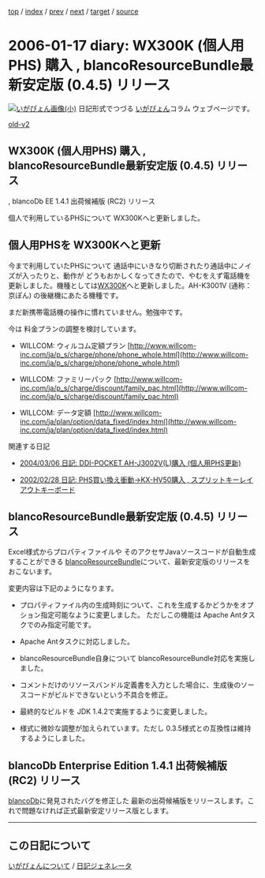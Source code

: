 [top](https://igapyon.github.io/diary/) 
 / [index](https://igapyon.github.io/diary/2006/index.html) 
 / [prev](https://igapyon.github.io/diary/2006/ig060116.html) 
 / [next](https://igapyon.github.io/diary/2006/ig060118.html) 
 / [target](https://igapyon.github.io/diary/2006/ig060117.html) 
 / [source](https://github.com/igapyon/diary/blob/gh-pages/2006/ig060117.html.src.md) 

2006-01-17 diary: WX300K (個人用PHS) 購入 , blancoResourceBundle最新安定版 (0.4.5) リリース
=====================================================================================================
[![いがぴょん画像(小)](https://igapyon.github.io/diary/images/iga200306s.jpg "いがぴょん")](https://igapyon.github.io/diary/memo/memoigapyon.html) 日記形式でつづる [いがぴょん](https://igapyon.github.io/diary/memo/memoigapyon.html)コラム ウェブページです。

[old-v2](ig060117-orig.html)

## WX300K (個人用PHS) 購入 , blancoResourceBundle最新安定版 (0.4.5) リリース
, blancoDb EE 1.4.1 出荷候補版 (RC2) リリース

個人で利用しているPHSについて WX300Kへと更新しました。


## 個人用PHSを WX300Kへと更新

今まで利用していたPHSについて 通話中にいきなり切断されたり通話中にノイズが入ったりと、動作が どうもおかしくなってきたので、やむをえず電話機を更新しました。機種としては[WX300K](http://www.kyocera.co.jp/news/2005/0902.html)へと更新しました。AH-K3001V (通称：京ぽん) の後継機にあたる機種です。

まだ新携帯電話機の操作に慣れていません。勉強中です。

今は 料金プランの調整を検討しています。

* WILLCOM: ウィルコム定額プラン
  [http://www.willcom-inc.com/ja/p_s/charge/phone/phone_whole.html](http://www.willcom-inc.com/ja/p_s/charge/phone/phone_whole.html)
  
* WILLCOM: ファミリーパック
  [http://www.willcom-inc.com/ja/p_s/charge/discount/family_pac.html](http://www.willcom-inc.com/ja/p_s/charge/discount/family_pac.html)
  
* WILLCOM: データ定額
  [http://www.willcom-inc.com/ja/plan/option/data_fixed/index.html](http://www.willcom-inc.com/ja/plan/option/data_fixed/index.html)

関連する日記

* [2004/03/06 日記: DDI-POCKET AH-J3002V(L)購入 (個人用PHS更新)](../2004/ig040306.html)
  
* [2002/02/28 日記: PHS買い換え衝動→KX-HV50購入 , スプリットキーレイアウトキーボード](../2002/ig020228.html)

## blancoResourceBundle最新安定版 (0.4.5) リリース

Excel様式からプロパティファイルや そのアクセサJavaソースコードが自動生成することができる [blancoResourceBundle](http://www.igapyon.jp/blanco/blancoresourcebundle.html)について、最新安定版のリリースをおこないます。

変更内容は下記のようになります。

* プロパティファイル内の生成時刻について、これを生成するかどうかをオプション指定可能なように変更しました。
  ただしこの機能は Apache Antタスクでのみ指定可能です。
  
* Apache Antタスクに対応しました。
  
* blancoResourceBundle自身について blancoResourceBundle対応を実施しました。
  
* コメントだけのリソースバンドル定義書を入力とした場合に、生成後のソースコードがビルドできないという不具合を修正。
  
* 最終的なビルドを JDK 1.4.2で実施するように変更しました。
  
* 様式に微妙な調整が加えられています。ただし 0.3.5様式との互換性は維持するようにしました。

## blancoDb Enterprise Edition 1.4.1 出荷候補版 (RC2) リリース

[blancoDb](http://www.igapyon.jp/blanco/blancodb.html)に発見されたバグを修正した 最新の出荷候補版をリリースします。これで問題なければ正式最新安定リリース版とします。

----------------------------------------------------------------------------------------------------

## この日記について
[いがぴょんについて](https://igapyon.github.io/diary/memo/memoigapyon.html) / [日記ジェネレータ](https://github.com/igapyon/igapyonv3)
